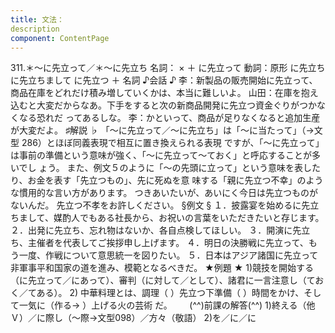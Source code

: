 ```yaml
---
title: 文法：
description
component: ContentPage
---
```



311.＊～に先立って／＊～に先立ち
名詞： × ＋ に先立って 動詞：原形 に先立ち
に先立ちまして に先立つ ＋ 名詞
♪会話 ♪
李：新製品の販売開始に先立って、商品在庫をどれだけ積み増していくかは、本当に難しいよ。
山田：在庫を抱え込むと大変だからなあ。下手をすると次の新商品開発に先立つ資金ぐりがつかなくなる恐れだ ってあるしな。
李：かといって、商品が足りなくなると追加生産が大変だよ。
♯解説 ♭
「～に先立って／～に先立ち」は「～に当たって」（→文型 286）とほぼ同義表現で相互に置き換えられる表現 ですが、「～に先立って」は事前の準備という意味が強く、「～に先立って～ておく」と呼応することが多いでし ょう。
また、例文５のように「～の先頭に立って」という意味を表したり、お金を表す「先立つもの」、先に死ぬを意 味する「親に先立つ不幸」のような慣用的な言い方があります。
つきあいたいが、あいにく今日は先立つものがないんだ。
先立つ不孝をお許しください。
§例文 §
１．披露宴を始めるに先立ちまして、媒酌人でもある社長から、お祝いの言葉をいただきたいと存じます。
２．出発に先立ち、忘れ物はないか、各自点検してほしい。
３．開演に先立ち、主催者を代表してご挨拶申し上げます。
４．明日の決勝戦に先立って、もう一度、作戦について意思統一を図りたい。
５．日本はアジア諸国に先立って非軍事平和国家の道を進み、模範となるべきだ。
★例題 ★
1)競技を開始する（に先立って／にあって）、審判（に対して／として）、諸君に一言注意し（ておく／てある）。
2) 中華料理とは、調理（ ）先立つ下準備（ ）時間をかけ、そして一気に（作る→ ）上げる火の芸術
だ。      
(^^)前課の解答(^^)
1)終える（他Ｖ）／に際し（～際→文型098）／方々（敬語）
2)を／に／に
